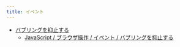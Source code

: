 ```yaml
---
title: イベント
---
```



- [バブリングを抑止する](n/PGM/JavaScript/Ope/ブラウザ操作/イベント/バブリングを抑止する/index.md)
    - [JavaScript / ブラウザ操作 / イベント / バブリングを抑止する](/d/2009/02/07/JavaScript_でバブリングを抑止する.md)




